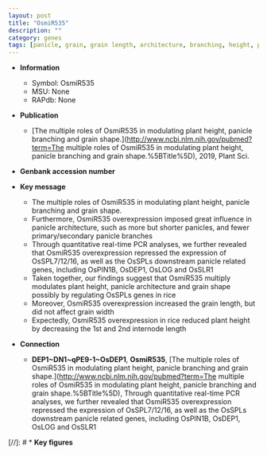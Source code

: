 ```yaml
---
layout: post
title: "OsmiR535"
description: ""
category: genes
tags: [panicle, grain, grain length, architecture, branching, height, plant height, internode length, panicle architecture, grain width]
---
```


* **Information**  
    + Symbol: OsmiR535  
    + MSU: None  
    + RAPdb: None  

* **Publication**  
    + [The multiple roles of OsmiR535 in modulating plant height, panicle branching and grain shape.](http://www.ncbi.nlm.nih.gov/pubmed?term=The multiple roles of OsmiR535 in modulating plant height, panicle branching and grain shape.%5BTitle%5D), 2019, Plant Sci.

* **Genbank accession number**  

* **Key message**  
    + The multiple roles of OsmiR535 in modulating plant height, panicle branching and grain shape.
    + Furthermore, OsmiR535 overexpression imposed great influence in panicle architecture, such as more but shorter panicles, and fewer primary/secondary panicle branches
    + Through quantitative real-time PCR analyses, we further revealed that OsmiR535 overexpression repressed the expression of OsSPL7/12/16, as well as the OsSPLs downstream panicle related genes, including OsPIN1B, OsDEP1, OsLOG and OsSLR1
    + Taken together, our findings suggest that OsmiR535 multiply modulates plant height, panicle architecture and grain shape possibly by regulating OsSPLs genes in rice
    + Moreover, OsmiR535 overexpression increased the grain length, but did not affect grain width
    + Expectedly, OsmiR535 overexpression in rice reduced plant height by decreasing the 1st and 2nd internode length

* **Connection**  
    + __DEP1~DN1~qPE9-1~OsDEP1__, __OsmiR535__, [The multiple roles of OsmiR535 in modulating plant height, panicle branching and grain shape.](http://www.ncbi.nlm.nih.gov/pubmed?term=The multiple roles of OsmiR535 in modulating plant height, panicle branching and grain shape.%5BTitle%5D),  Through quantitative real-time PCR analyses, we further revealed that OsmiR535 overexpression repressed the expression of OsSPL7/12/16, as well as the OsSPLs downstream panicle related genes, including OsPIN1B, OsDEP1, OsLOG and OsSLR1

[//]: # * **Key figures**  



